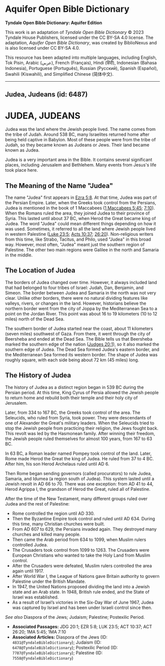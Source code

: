 # Aquifer Open Bible Dictionary

**Tyndale Open Bible Dictionary: Aquifer Edition**

This work is an adaptation of *Tyndale Open Bible Dictionary* © 2023 Tyndale House Publishers, licensed under the CC BY\-SA 4\.0 license. The adaptation, *Aquifer Open Bible Dictionary*, was created by BiblioNexus and is also licensed under CC BY\-SA 4\.0\.

This resource has been adapted into multiple languages, including English, Tok Pisin, Arabic (عربي), French (Français), Hindi (हिंदी), Indonesian (Bahasa Indonesia), Portuguese (Português), Russian (Русский), Spanish (Español), Swahili (Kiswahili), and Simplified Chinese (简体中文).



--------------------------------

## Judea, Judeans (id: 6487)

JUDEA, JUDEANS
==============

Judea was the land where the Jewish people lived. The name comes from the tribe of Judah. Around 538 BC, many Israelites returned home after being held captive in Babylon. Most of these people were from the tribe of Judah, so they became known as Judeans or Jews. Their land became known as Judea.

Judea is a very important area in the Bible. It contains several significant places, including Jerusalem and Bethlehem. Many events from Jesus's life took place here.

The Meaning of the Name "Judea"
-------------------------------

The name "Judea" first appears in [Ezra 5:8](https://ref.ly/Ezra5:8). At that time, Judea was part of the Persian Empire. Later, when the Greeks took control from the Persians, Judea is mentioned in the book of 1 Maccabees ([1 Maccabees 5:45](https://ref.ly/1Macc5:45); [7:10](https://ref.ly/1Macc7:10)). When the Romans ruled the area, they joined Judea to their province of Syria. This lasted until about 37 BC, when Herod the Great became king of Judea. The word "Judea" could mean different things depending on how it was used. Sometimes, it referred to all the land where Jewish people lived in western Palestine ([Luke 23:5](https://ref.ly/Luke23:5); [Acts 10:37](https://ref.ly/Acts10:37); [26:20](https://ref.ly/Acts26:20)). Non\-religious writers from this time, like Strabo, Tacitus, and Philo, used "Judea" in this broad way. However, most often, "Judea" meant just the southern region of Palestine. The other two main regions were Galilee in the north and Samaria in the middle.

The Location of Judea
---------------------

The borders of Judea changed over time. However, it always included land that had belonged to four tribes of Israel: Judah, Dan, Benjamin, and Simeon. The border between Judea and Samaria in the north was not very clear. Unlike other borders, there were no natural dividing features like valleys, rivers, or changes in the land. However, historians believe the northern border went from the city of Joppa by the Mediterranean Sea to a point on the Jordan River. This point was about 16 to 19 kilometers (10 to 12 miles) north of the Dead Sea.

The southern border of Judea started near the coast, about 11 kilometers (seven miles) southwest of Gaza. From there, it went through the city of Beersheba and ended at the Dead Sea. The Bible tells us that Beersheba marked the southern edge of the nation ([Judges 20:1](https://ref.ly/Judg20:1)), so it also marked the southern edge of Judea. The Dead Sea formed Judea's eastern border, and the Mediterranean Sea formed its western border. The shape of Judea was roughly square, with each side being about 72 km (45 miles) long.

The History of Judea
--------------------

The history of Judea as a distinct region began in 539 BC during the Persian period. At this time, King Cyrus of Persia allowed the Jewish people to return home and rebuild both their temple and their holy city of Jerusalem.

Later, from 334 to 167 BC, the Greeks took control of the area. The Seleucids, who ruled from Syria, took power. They were descendants of one of Alexander the Great's military leaders. When the Seleucids tried to stop the Jewish people from practicing their religion, the Jews fought back. This revolt was led by the Hasmonean family. After winning their freedom, the Jewish people ruled themselves for almost 100 years, from 167 to 63 BC.

In 63 BC, a Roman leader named Pompey took control of the land. Later, Rome made Herod the Great the king of Judea. He ruled from 37 to 4 BC. After him, his son Herod Archelaus ruled until AD 6\.

Then Rome began sending governors (called procurators) to rule Judea, Samaria, and Idumea (a region south of Judea). This system lasted until a Jewish revolt in AD 66 to 70\. There was one exception: from AD 41 to 44, Herod Agrippa I, the grandson of Herod the Great, ruled all of Palestine.

After the time of the New Testament, many different groups ruled over Judea and the rest of Palestine:

* Rome controlled the region until AD 330\.
* Then the Byzantine Empire took control and ruled until AD 634\. During this time, many Christian churches were built.
* From AD 607 to 629, the Persians invaded again. They destroyed many churches and killed many people.
* Then came the Arab period from 634 to 1099, when Muslim rulers controlled Judea.
* The Crusaders took control from 1099 to 1263\. The Crusaders were European Christians who wanted to take the Holy Land from Muslim control.
* After the Crusaders were defeated, Muslim rulers controlled the area again until 1917\.
* After World War I, the League of Nations gave Britain authority to govern Palestine under the British Mandate.
* In 1947, the United Nations proposed dividing the land into a Jewish state and an Arab state. In 1948, British rule ended, and the State of Israel was established.
* As a result of Israel’s victories in the Six\-Day War of June 1967, Judea was captured by Israel and has been under Israeli control since then.

*See also* Diaspora of the Jews; Judaism; Palestine; Postexilic Period.

* **Associated Passages:** JDG 20:1; EZR 5:8; LUK 23:5; ACT 10:37; ACT 26:20; 1MA 5:45; 1MA 7:10
* **Associated Articles:** Diaspora of the Jews (ID: `4831@TyndaleBibleDictionary`); Judaism (ID: `6478@TyndaleBibleDictionary`); Postexilic Period (ID: `7787@TyndaleBibleDictionary`); Palestine (ID: `7558@TyndaleBibleDictionary`)

